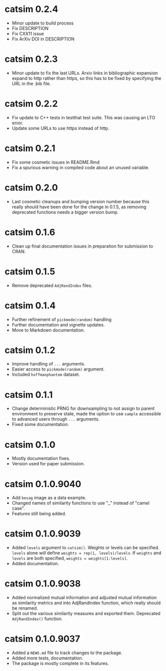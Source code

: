 # catsim 0.2.4
* Minor update to build process
* Fix DESCRIPTION
* Fix CXX11 issue
* Fix ArXiv DOI in DESCRIPTION

# catsim 0.2.3
* Minor update to fix the last URLs. Arxiv links in bibliographic 
expansion expand to http rather than https, so this has to be 
fixed by specifying the URL in the .bib file.

# catsim 0.2.2
* Fix update to C++ tests in testthat test suite. This was causing an LTO error.
* Update some URLs to use https instead of http.

# catsim 0.2.1
* Fix some cosmetic issues in README.Rmd
* Fix a spurious warning in compiled code about an unused variable. 

# catsim 0.2.0
* Last cosmetic cleanups and bumping version number because
this really should have been done for the change in 0.1.5,
as removing deprecated functions needs a bigger version bump.

# catsim 0.1.6
* Clean up final documentation issues in preparation for submission to CRAN.

# catsim 0.1.5
* Remove deprecated `AdjRandIndex` files.

# catsim 0.1.4
* Further refinement of `pickmode(random)` handling
* Further documentation and vignette updates.
* Move to Markdown documentation.

# catsim 0.1.2
* Improve handling of `...` arguments.
* Easier access to `pickmode(random)` argument.
* Included `hoffmanphantom` dataset.

# catsim 0.1.1
* Change deterministic PRNG for downsampling to not assign to parent
  environment to preserve state, made the option to use `sample`
  accessible to advanced users through `...` arguments.
* Fixed some documentation. 

# catsim 0.1.0
* Mostly documentation fixes.
* Version used for paper submission.

# catsim 0.1.0.9040

* Add `besag` image as a data example.
* Changed names of similarity functions to use "_" instead of "camel case".
* Features still being added.

# catsim 0.1.0.9039

* Added `levels` argument to `catsim()`. Weights or levels can be specified. 
  `levels` alone will define `weights = rep(1, levels)/levels`. If `weights` 
  and `levels` are both specified, `weights = weights[1:levels]`. 
* Added documentation.

# catsim 0.1.0.9038

* Added normalized mutual information and adjusted mutual information
  as similarity metrics and into AdjRandIndex function, which really 
  should be renamed.
* Split out the various similarity measures and exported them. Deprecated
  `AdjRandIndex()` function.

# catsim 0.1.0.9037

* Added a `NEWS.md` file to track changes to the package.
* Added more tests, documentation.
* The package is mostly complete in its features. 
